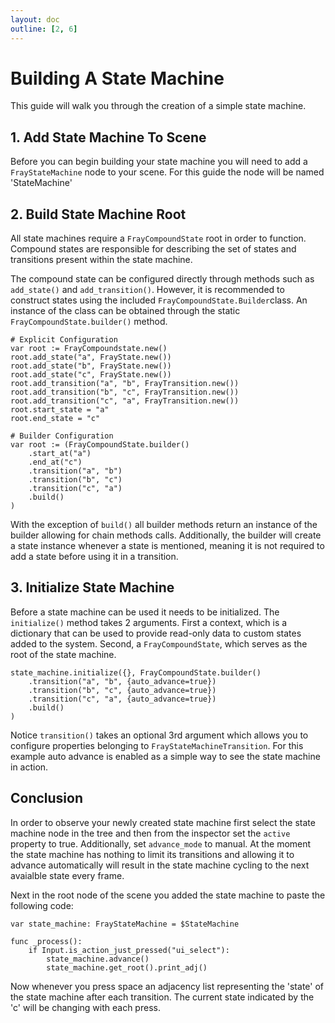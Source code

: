 ```yaml
---
layout: doc
outline: [2, 6]
---
```


# Building A State Machine

This guide will walk you through the creation of a simple state machine.

## 1. Add State Machine To Scene

Before you can begin building your state machine you will need to add a `FrayStateMachine` node to your scene. For this guide the node will be named 'StateMachine'

[comment]: <Show screenshot / gift of adding state machine to tree>

## 2. Build State Machine Root

All state machines require a `FrayCompoundState` root in order to function. Compound states are responsible for describing the set of states and transitions present within the state machine.

[comment]: <Show visual aid of state machine containing root which contains the states and transitions>

The compound state can be configured directly through methods such as `add_state()` and `add_transition()`. However, it is recommended to construct states using the included `FrayCompoundState.Builder`class. An instance of the class can be obtained through the static `FrayCompoundState.builder()` method.

```gdscript
# Explicit Configuration
var root := FrayCompoundstate.new()
root.add_state("a", FrayState.new())
root.add_state("b", FrayState.new())
root.add_state("c", FrayState.new())
root.add_transition("a", "b", FrayTransition.new())
root.add_transition("b", "c", FrayTransition.new())
root.add_transition("c", "a", FrayTransition.new())
root.start_state = "a"
root.end_state = "c"

# Builder Configuration
var root := (FrayCompoundState.builder()
    .start_at("a")
    .end_at("c")
    .transition("a", "b")
    .transition("b", "c")
    .transition("c", "a")
    .build()
)
```

[comment]: <Show visualization of this state machine>

With the exception of `build()` all builder methods return an instance of the builder allowing for chain methods calls. Additionally, the builder will create a state instance whenever a state is mentioned, meaning it is not required to add a state before using it in a transition.

## 3. Initialize State Machine

Before a state machine can be used it needs to be initialized. The `initialize()` method takes 2 arguments. First a context, which is a dictionary that can be used to provide read-only data to custom states added to the system. Second, a `FrayCompoundState`, which serves as the root of the state machine.

```gdscript
state_machine.initialize({}, FrayCompoundState.builder()
    .transition("a", "b", {auto_advance=true})
    .transition("b", "c", {auto_advance=true})
    .transition("c", "a", {auto_advance=true})
    .build()
)
```

Notice `transition()` takes an optional 3rd argument which allows you to configure properties belonging to `FrayStateMachineTransition`. For this example auto advance is enabled as a simple way to see the state machine in action.

## Conclusion

In order to observe your newly created state machine first select the state machine node in the tree and then from the inspector set the `active` property to true. Additionally, set `advance_mode` to manual. At the moment the state machine has nothing to limit its transitions and allowing it to advance automatically will result in the state machine cycling to the next avaialble state every frame.

[comment]: <Screenshot of properties in requested state>

Next in the root node of the scene you added the state machine to paste the following code:

```gdscript
var state_machine: FrayStateMachine = $StateMachine

func _process():
    if Input.is_action_just_pressed("ui_select"):
        state_machine.advance()
        state_machine.get_root().print_adj()

```

Now whenever you press space an adjacency list representing the 'state' of the state machine after each transition. The current state indicated by the 'c' will be changing with each press.

[comment]: <Photo or gif of print>
